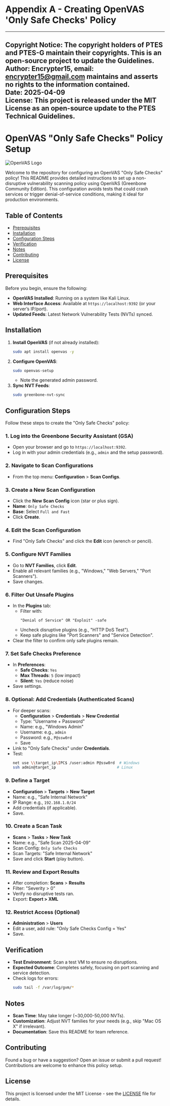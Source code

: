 # Appendix A - Creating OpenVAS 'Only Safe Checks' Policy

---
**Copyright Notice**: The copyright holders of PTES and PTES-G maintain their copyrights. This is an open-source project to update the Guidelines.  
**Author**: Encrypter15, email: encrypter15@gmail.com maintains and asserts no rights to the information contained.  
**Date**: 2025-04-09  
**License**: This project is released under the MIT License as an open-source update to the PTES Technical Guidelines.  
---


# OpenVAS "Only Safe Checks" Policy Setup

![OpenVAS Logo](https://greenbone.github.io/docs/latest/_static/greenbone-community-edition.png)

Welcome to the repository for configuring an OpenVAS "Only Safe Checks" policy! This README provides detailed instructions to set up a non-disruptive vulnerability scanning policy using OpenVAS (Greenbone Community Edition). This configuration avoids tests that could crash services or trigger denial-of-service conditions, making it ideal for production environments.

## Table of Contents
- [Prerequisites](#prerequisites)
- [Installation](#installation)
- [Configuration Steps](#configuration-steps)
- [Verification](#verification)
- [Notes](#notes)
- [Contributing](#contributing)
- [License](#license)

## Prerequisites

Before you begin, ensure the following:

- **OpenVAS Installed**: Running on a system like Kali Linux.
- **Web Interface Access**: Available at `https://localhost:9392` (or your server’s IP/port).
- **Updated Feeds**: Latest Network Vulnerability Tests (NVTs) synced.

## Installation

1. **Install OpenVAS** (if not already installed):
   ```bash
   sudo apt install openvas -y
   ```
2. **Configure OpenVAS**:
   ```bash
   sudo openvas-setup
   ```
   - Note the generated admin password.
3. **Sync NVT Feeds**:
   ```bash
   sudo greenbone-nvt-sync
   ```

## Configuration Steps

Follow these steps to create the "Only Safe Checks" policy:

### 1. Log into the Greenbone Security Assistant (GSA)
- Open your browser and go to `https://localhost:9392`.
- Log in with your admin credentials (e.g., `admin` and the setup password).

### 2. Navigate to Scan Configurations
- From the top menu: **Configuration** > **Scan Configs**.

### 3. Create a New Scan Configuration
- Click the **New Scan Config** icon (star or plus sign).
- **Name**: `Only Safe Checks`
- **Base**: Select `Full and Fast`
- Click **Create**.

### 4. Edit the Scan Configuration
- Find "Only Safe Checks" and click the **Edit** icon (wrench or pencil).

### 5. Configure NVT Families
- Go to **NVT Families**, click **Edit**.
- Enable all relevant families (e.g., "Windows," "Web Servers," "Port Scanners").
- Save changes.

### 6. Filter Out Unsafe Plugins
- In the **Plugins** tab:
  - Filter with:
    ```
    "Denial of Service" OR "Exploit" -safe
    ```
  - Uncheck disruptive plugins (e.g., "HTTP DoS Test").
  - Keep safe plugins like "Port Scanners" and "Service Detection".
- Clear the filter to confirm only safe plugins remain.

### 7. Set Safe Checks Preference
- In **Preferences**:
  - **Safe Checks**: `Yes`
  - **Max Threads**: `5` (low impact)
  - **Silent**: `Yes` (reduce noise)
- Save settings.

### 8. Optional: Add Credentials (Authenticated Scans)
- For deeper scans:
  - **Configuration** > **Credentials** > **New Credential**
  - Type: "Username + Password"
  - Name: e.g., "Windows Admin"
  - Username: e.g., `admin`
  - Password: e.g., `P@ssw0rd`
  - Save
- Link to "Only Safe Checks" under **Credentials**.
- Test:
  ```bash
  net use \\target_ip\IPC$ /user:admin P@ssw0rd  # Windows
  ssh admin@target_ip                           # Linux
  ```

### 9. Define a Target
- **Configuration** > **Targets** > **New Target**
- Name: e.g., "Safe Internal Network"
- IP Range: e.g., `192.168.1.0/24`
- Add credentials (if applicable).
- Save.

### 10. Create a Scan Task
- **Scans** > **Tasks** > **New Task**
- Name: e.g., "Safe Scan 2025-04-09"
- Scan Config: `Only Safe Checks`
- Scan Targets: "Safe Internal Network"
- Save and click **Start** (play button).

### 11. Review and Export Results
- After completion: **Scans** > **Results**
- Filter: "Severity > 0"
- Verify no disruptive tests ran.
- Export: **Export > XML**

### 12. Restrict Access (Optional)
- **Administration** > **Users**
- Edit a user, add rule: "Only Safe Checks Config = Yes"
- Save.

## Verification

- **Test Environment**: Scan a test VM to ensure no disruptions.
- **Expected Outcome**: Completes safely, focusing on port scanning and service detection.
- Check logs for errors:
  ```bash
  sudo tail -f /var/log/gvm/*
  ```

## Notes

- **Scan Time**: May take longer (~30,000-50,000 NVTs).
- **Customization**: Adjust NVT families for your needs (e.g., skip "Mac OS X" if irrelevant).
- **Documentation**: Save this README for team reference.

## Contributing

Found a bug or have a suggestion? Open an issue or submit a pull request! Contributions are welcome to enhance this policy setup.

## License

This project is licensed under the MIT License - see the [LICENSE](LICENSE) file for details.
```

